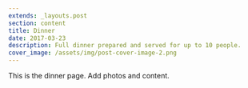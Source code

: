```yaml
---
extends: _layouts.post
section: content
title: Dinner
date: 2017-03-23
description: Full dinner prepared and served for up to 10 people. 
cover_image: /assets/img/post-cover-image-2.png
---
```


This is the dinner page. Add photos and content.
